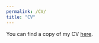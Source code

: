 ```yaml
---
permalink: /CV/
title: "CV"
---
```



You can find a copy of my CV [here](https://www.dropbox.com/s/x6l4ajgom324e64/Weller_Resume.pdf?dl=0).

